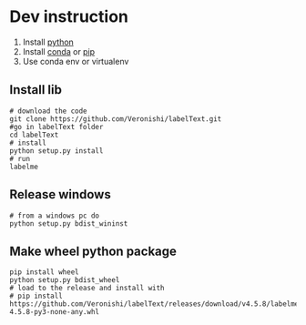 # Dev instruction

1. Install [python](https://www.python.org/downloads/)
2. Install [conda](https://docs.conda.io/en/latest/) or [pip](https://pip.pypa.io/en/stable/installing/)
3. Use conda env or virtualenv


## Install lib

```
# download the code
git clone https://github.com/Veronishi/labelText.git
#go in labelText folder
cd labelText
# install
python setup.py install
# run
labelme
```

## Release windows

```
# from a windows pc do
python setup.py bdist_wininst
```

## Make wheel python package
```
pip install wheel
python setup.py bdist_wheel
# load to the release and install with
# pip install https://github.com/Veronishi/labelText/releases/download/v4.5.8/labelme-4.5.8-py3-none-any.whl
```